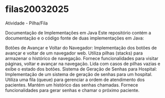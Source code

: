 # filas20032025

Atividade - Pilha/Fila

Documentação de Implementações em Java
Este repositório contém a documentação e o código fonte de duas implementações em Java:

Botões de Avançar e Voltar do Navegador:
Implementação dos botões de avançar e voltar de um navegador web.
Utiliza pilhas (stacks) para armazenar o histórico de navegação.
Fornece funcionalidades para visitar páginas, voltar e avançar na navegação.
Lida com casos de pilhas vazias e exibe o estado dos botões.
Sistema de Geração de Senhas para Hospital:
Implementação de um sistema de geração de senhas para um hospital.
Utiliza uma fila (queue) para gerenciar a ordem de atendimento dos pacientes.
Mantém um histórico das senhas chamadas.
Fornece funcionalidades para gerar senhas e chamar o próximo paciente.

